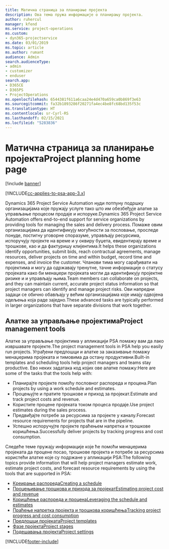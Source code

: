 ```yaml
---
title: Матична страница за планирање пројекта
description: Ова тема пружа информације о планирању пројекта.
author: ruhercul
manager: kfend
ms.service: project-operations
ms.custom:
- dyn365-projectservice
ms.date: 03/01/2019
ms.topic: article
ms.author: rumant
audience: Admin
search.audienceType:
- admin
- customizer
- enduser
search.app:
- D365CE
- D365PS
- ProjectOperations
ms.openlocfilehash: 6544381f611a6caa24e4d470a659ca0b869f3e63
ms.sourcegitcommit: fa32b1893286f20271fa4ec4be8fc68bd135f53c
ms.translationtype: HT
ms.contentlocale: sr-Cyrl-RS
ms.lasthandoff: 02/15/2021
ms.locfileid: "5283836"
---
```

# <a name="project-planning-home-page"></a><span data-ttu-id="8c82c-103">Матична страница за планирање пројекта</span><span class="sxs-lookup"><span data-stu-id="8c82c-103">Project planning home page</span></span>

[!include [banner](../includes/psa-now-project-operations.md)]

[!INCLUDE[cc-applies-to-psa-app-3.x](../includes/cc-applies-to-psa-app-3x.md)]

<span data-ttu-id="8c82c-104">Dynamics 365 Project Service Automation нуди потпуну подршку организацијама које пружају услуге тако што им обезбеђује алатке за управљање процесом продаје и испоруке.</span><span class="sxs-lookup"><span data-stu-id="8c82c-104">Dynamics 365 Project Service Automation offers end-to-end support for service organizations by providing tools for managing the sales and delivery process.</span></span> <span data-ttu-id="8c82c-105">Помаже овим организацијама да идентификују могућности за пословање, проследе понуде, постигну уговорне споразуме, управљају ресурсима, испоручују пројекте на време и у оквиру буџета, евидентирају време и трошкове, као и да фактуришу клијентима.</span><span class="sxs-lookup"><span data-stu-id="8c82c-105">It helps these organizations identify opportunities, submit bids, reach contractual agreements, manage resources, deliver projects on time and within budget, record time and expenses, and invoice the customer.</span></span> <span data-ttu-id="8c82c-106">Чланови тима могу сарађивати на пројектима и могу да одржавају тренутне, тачне информације о статусу пројеката како би менаџери пројеката могли да идентификују пројектне ризике и и управљају њима.</span><span class="sxs-lookup"><span data-stu-id="8c82c-106">Team members can collaborate on projects, and they can maintain current, accurate project status information so that project managers can identify and manage project risks.</span></span> <span data-ttu-id="8c82c-107">Ови напредни задаци се обично обављају у већим организацијама које имају одвојена одељења која раде заједно.</span><span class="sxs-lookup"><span data-stu-id="8c82c-107">These advanced tasks are typically performed in larger organizations that have separate divisions that work together.</span></span>

## <a name="project-management-tools"></a><span data-ttu-id="8c82c-108">Алатке за управљање пројектима</span><span class="sxs-lookup"><span data-stu-id="8c82c-108">Project management tools</span></span>

<span data-ttu-id="8c82c-109">Алатке за управљање пројектима у апликацији PSA помажу вам да лако извршавате пројекте.</span><span class="sxs-lookup"><span data-stu-id="8c82c-109">The project management tools in PSA help you easily run projects.</span></span> <span data-ttu-id="8c82c-110">Уграђени предлошци и алатке за заказивање помажу менаџерима пројеката и тимовима да остану продуктивни.</span><span class="sxs-lookup"><span data-stu-id="8c82c-110">Built-in templates and scheduling tools help project managers and teams stay productive.</span></span> <span data-ttu-id="8c82c-111">Ево неких задатака код којих ове алатке помажу:</span><span class="sxs-lookup"><span data-stu-id="8c82c-111">Here are some of the tasks that the tools help with:</span></span>

- <span data-ttu-id="8c82c-112">Планирајте пројекте помоћу пословног распореда и процена.</span><span class="sxs-lookup"><span data-stu-id="8c82c-112">Plan projects by using a work schedule and estimates.</span></span>
- <span data-ttu-id="8c82c-113">Процењујте и пратите трошкове и приход за пројекат.</span><span class="sxs-lookup"><span data-stu-id="8c82c-113">Estimate and track project costs and revenue.</span></span>
- <span data-ttu-id="8c82c-114">Користите процене пројеката током процеса продаје.</span><span class="sxs-lookup"><span data-stu-id="8c82c-114">Use project estimates during the sales process.</span></span>
- <span data-ttu-id="8c82c-115">Предвиђајте потребе за ресурсима за пројекте у каналу.</span><span class="sxs-lookup"><span data-stu-id="8c82c-115">Forecast resource requirements for projects that are in the pipeline.</span></span>
- <span data-ttu-id="8c82c-116">Успешно испоручујте пројекте праћењем напретка и трошкове коришћења.</span><span class="sxs-lookup"><span data-stu-id="8c82c-116">Successfully deliver projects by tracking progress and cost consumption.</span></span>

<span data-ttu-id="8c82c-117">Следеће теме пружају информације које ће помоћи менаџерима пројеката да процене посао, трошкове пројекта и потребе за ресурсима користећи алатке које су подржане у апликацији PSA:</span><span class="sxs-lookup"><span data-stu-id="8c82c-117">The following topics provide information that will help project managers estimate work, estimate project costs, and forecast resource requirements by using the tools that are supported in PSA:</span></span>

- [<span data-ttu-id="8c82c-118">Креирање распореда</span><span class="sxs-lookup"><span data-stu-id="8c82c-118">Creating a schedule</span></span>](project-creating.md)
- [<span data-ttu-id="8c82c-119">Процењивање трошкова и прихода за пројекат</span><span class="sxs-lookup"><span data-stu-id="8c82c-119">Estimating project cost and revenue</span></span>](project-estimating.md)
- [<span data-ttu-id="8c82c-120">Коришћење распореда и процена</span><span class="sxs-lookup"><span data-stu-id="8c82c-120">Leveraging the schedule and estimates</span></span>](project-leveraging.md)
- [<span data-ttu-id="8c82c-121">Праћење напретка пројекта и трошкова коришћења</span><span class="sxs-lookup"><span data-stu-id="8c82c-121">Tracking project progress and cost consumption</span></span>](project-tracking.md)
- [<span data-ttu-id="8c82c-122">Предлошци пројеката</span><span class="sxs-lookup"><span data-stu-id="8c82c-122">Project templates</span></span>](project-templates.md)
- [<span data-ttu-id="8c82c-123">Фазе пројекта</span><span class="sxs-lookup"><span data-stu-id="8c82c-123">Project stages</span></span>](project-stages.md)
- [<span data-ttu-id="8c82c-124">Подешавања пројекта</span><span class="sxs-lookup"><span data-stu-id="8c82c-124">Project settings</span></span>](project-settings.md)


[!INCLUDE[footer-include](../includes/footer-banner.md)]
